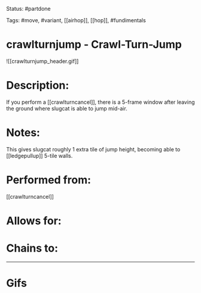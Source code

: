 Status: #partdone 

Tags: #move, #variant, [[airhop]], [[hop]], #fundimentals

# crawlturnjump - Crawl-Turn-Jump
![[crawlturnjump_header.gif]]
# Description:
If you perform a [[crawlturncancel]], there is a 5-frame window after leaving the ground where slugcat is able to jump mid-air.

# Notes:
This gives slugcat roughly 1 extra tile of jump height, becoming able to [[ledgepullup]] 5-tile walls.

# Performed from:
[[crawlturncancel]]

# Allows for:


# Chains to:


___
# Gifs
